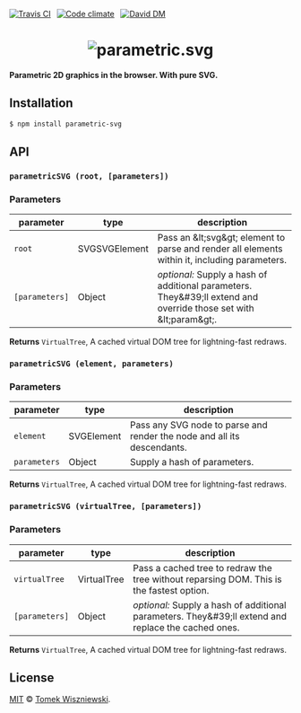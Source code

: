 [![Travis CI](https://img.shields.io/travis/parametric-svg/js/master.svg?style=flat-square)](https://travis-ci.org/parametric-svg/js)
 [![Code climate](https://img.shields.io/codeclimate/github/parametric-svg/js.svg?style=flat-square)](https://codeclimate.com/github/parametric-svg/js)
 [![David DM](https://img.shields.io/david/parametric-svg/js.svg?style=flat-square)](http://david-dm.org/parametric-svg/js)




<h1 align="center">
  <img alt="parametric.svg" src="https://rawgit.com/parametric-svg/parametric.svg/master/assets/logo.svg" />
</h1>

**Parametric 2D graphics in the browser. With pure SVG.**




Installation
------------

```sh
$ npm install parametric-svg
```




API
---


### `parametricSVG (root, [parameters])`



### Parameters

| parameter      | type          | description                                                                                                         |
| -------------- | ------------- | ------------------------------------------------------------------------------------------------------------------- |
| `root`         | SVGSVGElement |   Pass an &amp;lt;svg&amp;gt; element to parse and render all elements within it, including parameters.                     |
| `[parameters]` | Object        | _optional:_   Supply a hash of additional parameters. They&amp;#39;ll extend and override those set with &amp;lt;param&amp;gt;. |



**Returns** `VirtualTree`,   A cached virtual DOM tree for lightning-fast redraws.


### `parametricSVG (element, parameters)`



### Parameters

| parameter    | type       | description                                                               |
| ------------ | ---------- | ------------------------------------------------------------------------- |
| `element`    | SVGElement |   Pass any SVG node to parse and render the node and all its descendants. |
| `parameters` | Object     |   Supply a hash of parameters.                                            |



**Returns** `VirtualTree`,   A cached virtual DOM tree for lightning-fast redraws.


### `parametricSVG (virtualTree, [parameters])`



### Parameters

| parameter      | type        | description                                                                                           |
| -------------- | ----------- | ----------------------------------------------------------------------------------------------------- |
| `virtualTree`  | VirtualTree |   Pass a cached tree to redraw the tree without reparsing DOM. This is the fastest option.            |
| `[parameters]` | Object      | _optional:_   Supply a hash of additional parameters. They&amp;#39;ll extend and replace the cached ones. |



**Returns** `VirtualTree`,   A cached virtual DOM tree for lightning-fast redraws.






License
-------

[MIT][] © [Tomek Wiszniewski][].


[MIT]: ./License.md
[Tomek Wiszniewski]: https://github.com/tomekwi
